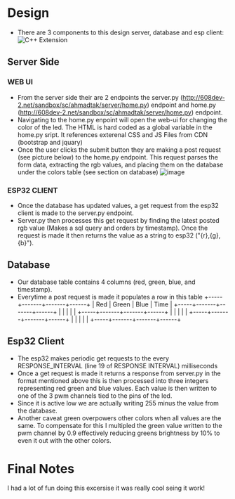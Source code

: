 # Design
- There are 3 components to this design server, database and esp client:
  ![C++ Extension](https://github.com/ahmadtak-3212/Smart_Lamp/blob/main/writeup_resources/smart_lamp.png?raw=true)
## Server Side
### WEB UI
- From the server side their are 2 endpoints the server.py (http://608dev-2.net/sandbox/sc/ahmadtak/server/home.py) endpoint and home.py (http://608dev-2.net/sandbox/sc/ahmadtak/server/home.py) endpoint.
- Navigating to the home.py enpoint will open the web-ui for changing the color of the led. The HTML is hard coded as a global variable in the home.py sript. It references exterenal CSS and JS Files from CDN (bootstrap and jquary)
- Once the user clicks the submit button they are making a post request (see picture below) to the home.py endpoint. This request parses the form data, extracting the rgb values, and placing them on the database under the colors table (see section on database)
![image](https://user-images.githubusercontent.com/78754327/158101948-c3f650f5-e215-4354-93bb-d7a914dad59b.png)

### ESP32 CLIENT
- Once the database has updated values, a get request from the esp32 client is made to the server.py endpoint. 
- Server.py then processes this get request by finding the latest posted rgb value (Makes a sql query and orders by timestamp). Once the request is made it then returns the value as a string to esp32 ("{r},{g},{b}"). 
## Database
- Our database table contains 4 columns (red, green, blue, and timestamp).
- Everytime a post request is made it populates a row in this table
+-----+-------+-------+------+
| Red | Green | Blue  | Time |
+-----+-------+-------+------+
|     |       |       |      |
+-----+-------+-------+------+
|     |       |       |      |
+-----+-------+-------+------+
|     |       |       |      |
+-----+-------+-------+------+
## Esp32 Client
- The esp32 makes periodic get requests to the every RESPONSE_INTERVAL (line 19 of RESPONSE INTERVAL) milliseconds 
- Once a get request is made it returns a response from server.py in the format mentioned above this is then processed into three integers representing red green and blue values. Each value is then written to one of the 3 pwm channels tied to the pins of the led.
- Since it is active low we are actually writing 255 minus the value from the database. 
- Another caveat green overpowers other colors when all values are the same. To compensate for this I multipled the green value written to the pwm channel by 0.9 effectively reducing greens brightness by 10% to even it out with the other colors. 
# Final Notes
I had a lot of fun doing this excersise it was really cool seing it work!

